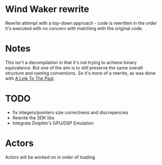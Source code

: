 Wind Waker rewrite
==================

Rewrite attempt with a top-down approach - code is rewritten in the order it's executed with no concern with matching with the original code.

Notes
=====

This isn't a decompilation in that it's not trying to achieve binary equivalence. But one of the aim is to still preserve the same overall structure and naming conventions. So it's more of a rewrite, as was done with [A Link To The Past](https://github.com/snesrev/zelda3).

TODO
====

- fix integers/pointers size correctness and discrepencies
- Rewrite the SDK libs
- Integrate Dolphin's GPU/DSP Emulation

Actors
======

Actors will be worked on in order of loading